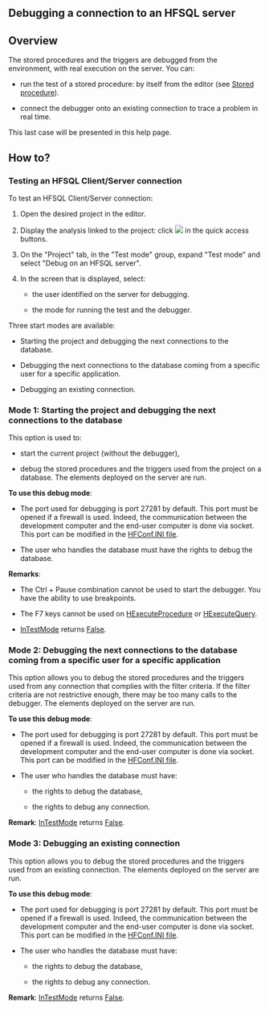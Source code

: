 


## Debugging a connection to an HFSQL server
			



<a name="NOTE1"></a>
<a name="NOTE1_1"></a>


## Overview
<a name="overview_ELTTEXTE000194"></a>
The stored procedures and the triggers are debugged from the environment, with real execution on the server. You can:

- run the test of a stored procedure: by itself from the editor (see [Stored procedure](../WDLang4/3044360.md)).

- connect the debugger onto an existing connection to trace a problem in real time.




This last case will be presented in this help page.


<a name="NOTE2"></a>
<a name="NOTE2_1"></a>


## How to?
<a name="how_ELTTEXTE000224"></a>


### Testing an HFSQL Client/Server connection
<a name="testing_hfsql_clientserver_connection_ELTPARAGRAPHE000027"></a>

To test an HFSQL Client/Server connection:

1. Open the desired project in the editor.

2. Display the analysis linked to the project: click ![](https://doc.pcsoft.fr/en-US/images/image.awp?langid=3&name=Ico_Analyse.gif)
 in the quick access buttons.

3. On the "Project" tab, in the "Test mode" group, expand "Test mode" and select "Debug on an HFSQL server".

4. In the screen that is displayed, select:

	- the user identified on the server for debugging.

	- the mode for running the test and the debugger.







Three start modes are available:

- Starting the project and debugging the next connections to the database.

- Debugging the next connections to the database coming from a specific user for a specific application.

- Debugging an existing connection.



<a name="NOTE2_2"></a>


### Mode 1: Starting the project and debugging the next connections to the database
<a name="mode_1_starting_the_project_and_debugging_the_next_connections_the_database_ELTPARAGRAPHE000062"></a>

This option is used to:

- start the current project (without the debugger), 

- debug the stored procedures and the triggers used from the project on a database. The elements deployed on the server are run.




**To use this debug mode**: 

- The port used for debugging is port 27281 by default. This port must be opened if a firewall is used. Indeed, the communication between the development computer and the end-user computer is done via socket. This port can be modified in the [HFConf.INI file](../WDLang4/3044345.md).

- The user who handles the database must have the rights to debug the database.




**Remarks**: 

- The Ctrl + Pause combination cannot be used to start the debugger. You have the ability to use breakpoints.

- The F7 keys cannot be used on [HExecuteProcedure](../WDLang4/3044358.md) or [HExecuteQuery](../WDLang4/3044080.md).

- [InTestMode](../WDLang1/3013011.md) returns <u><u><u><u>False</u></u></u></u>.



<a name="NOTE2_3"></a>


### Mode 2: Debugging the next connections to the database coming from a specific user for a specific application
<a name="mode_2_debugging_the_next_connections_the_database_coming_from_specific_user_for_specific_application_ELTPARAGRAPHE000098"></a>

This option allows you to debug the stored procedures and the triggers used from any connection that complies with the filter criteria. If the filter criteria are not restrictive enough, there may be too many calls to the debugger. The elements deployed on the server are run.

**To use this debug mode**: 

- The port used for debugging is port 27281 by default. This port must be opened if a firewall is used. Indeed, the communication between the development computer and the end-user computer is done via socket. This port can be modified in the [HFConf.INI file](../WDLang4/3044345.md).

- The user who handles the database must have:

	- the rights to debug the database, 

	- the rights to debug any connection.





**Remark**: [InTestMode](../WDLang1/3013011.md) returns <u><u><u><u>False</u></u></u></u>.
<a name="NOTE2_4"></a>


### Mode 3: Debugging an existing connection
<a name="mode_3_debugging_existing_connection_ELTPARAGRAPHE000125"></a>

This option allows you to debug the stored procedures and the triggers used from an existing connection. The elements deployed on the server are run.

**To use this debug mode**: 

- The port used for debugging is port 27281 by default. This port must be opened if a firewall is used. Indeed, the communication between the development computer and the end-user computer is done via socket. This port can be modified in the [HFConf.INI file](../WDLang4/3044345.md).

- The user who handles the database must have:

	- the rights to debug the database, 

	- the rights to debug any connection.





**Remark**: [InTestMode](../WDLang1/3013011.md) returns <u><u><u><u>False</u></u></u></u>.


